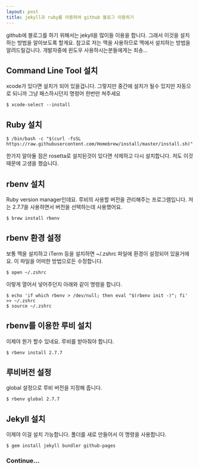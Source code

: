 ```yaml
---
layout: post
title: jekyll과 ruby를 이용하여 github 블로그 이용하기
---
```


github에 블로그를 하기 위해서는 jekyll을 많이들 이용을 합니다.
그래서 이것을 설치하는 방법을 알아보도록 할게요.
참고로 저는 맥을 사용하므로 맥에서 설치하는 방법을 알려드릴겁니다.
개발자중에 윈도우 사용하시는분들에게는 죄송...

## Command Line Tool 설치
xcode가 있다면 설치가 되어 있을겁니다.
그렇지만 중간에 설치가 될수 있지만 자동으로 되니까 그냥 패스하시던지 명령어 한번만 쳐주세요
```
$ xcode-select --install
```

## Ruby 설치
```
$ /bin/bash -c "$(curl -fsSL https://raw.githubusercontent.com/Homebrew/install/master/install.sh)"
```
한가지 알아둘 점은 rosetta로 설치된것이 있다면 삭제하고 다시 설치합니다.
저도 이것 때문에 고생을 했습니다.

## rbenv 설치
Ruby version manager인데요.
루비의 사용할 버전을 관리해주는 프로그램입니다.
저는 2.7.7을 사용하면서 버전을 선택하는데 사용했어요.
```
$ brew install rbenv
```

## rbenv 환경 설정
보통 맥을 설치하고 iTerm 등을 설치하면 ~/.zshrc 파일에 환경이 설정되어 있을거에요.
이 파일을 어떠한 방법으로든 수정합니다.
```
$ open ~/.zshrc
```
이렇게 열어서 넣어주던지 아래와 같이 명령을 합니다.
```
$ echo 'if which rbenv > /dev/null; then eval "$(rbenv init -)"; fi' >> ~/.zshrc
$ source ~/.zshrc
```

## rbenv를 이용한 루비 설치
이제야 뭔가 할수 있네요.
루비를 받아줘야 합니다.
```
$ rbenv install 2.7.7
```

## 루비버전 설정
global 설정으로 루비 버전을 지정해 줍니다.
```
$ rbenv global 2.7.7
```

## Jekyll 설치
이제야 이걸 설치 가능합니다.
폴더를 새로 만들어서 이 명령을 사용합니다.
```
$ gem install jekyll bundler github-pages
```

### Continue...
